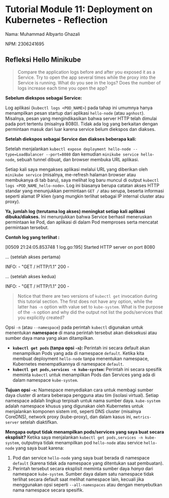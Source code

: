 # Tutorial Module 11: Deployment on Kubernetes - Reflection
Nama: Muhammad Albyarto Ghazali

NPM: 2306241695

## Refleksi Hello Minikube

> Compare the application logs before and after you exposed it as a Service. Try to open the app several times while the proxy into the Service is running. What do you see in the logs? Does the number of logs increase each time you open the app?

**Sebelum diekspos sebagai Service:**

Log aplikasi (`kubectl logs <POD_NAME>`) pada tahap ini umumnya hanya menampilkan pesan startup dari aplikasi `hello-node` (atau `agnhost`). Misalnya, pesan yang mengindikasikan bahwa server HTTP telah dimulai pada port tertentu (misalnya 8080). Tidak ada log yang berkaitan dengan permintaan masuk dari luar karena service belum diekspos dan diakses.

**Setelah diekspos sebagai Service dan diakses beberapa kali:**

Setelah menjalankan `kubectl expose deployment hello-node --type=LoadBalancer --port=8080` dan kemudian `minikube service hello-node`, sebuah tunnel dibuat, dan browser membuka URL aplikasi.

Setiap kali saya mengakses aplikasi melalui URL yang diberikan oleh `minikube service` (misalnya, me-refresh halaman browser atau membukanya di tab baru), saya melihat log baru muncul di output `kubectl logs <POD_NAME_hello-node>`. Log ini biasanya berupa catatan akses HTTP standar yang menunjukkan permintaan `GET /` atau serupa, beserta informasi seperti alamat IP klien (yang mungkin terlihat sebagai IP internal cluster atau proxy).

**Ya, jumlah log (terutama log akses) meningkat setiap kali aplikasi dibuka/diakses.** Ini menunjukkan bahwa Service berhasil meneruskan permintaan ke Pod, dan aplikasi di dalam Pod memproses serta mencatat permintaan tersebut.

**Contoh log yang terlihat :**

[I0509 21:24:05.853748 1 log.go:195] Started HTTP server on port 8080

... (setelah akses pertama)

<timestamp> INFO: <IP Address> - "GET / HTTP/1.1" 200 -

... (setelah akses kedua)

<timestamp> INFO: <IP Address> - "GET / HTTP/1.1" 200 -

> Notice that there are two versions of `kubectl get` invocation during this tutorial section. The first does not have any option, while the latter has `-n` option with value set to `kube-system`. What is the purpose of the `-n` option and why did the output not list the pods/services that you explicitly created?

Opsi `-n` (atau `--namespace`) pada perintah `kubectl` digunakan untuk menentukan **namespace** di mana perintah tersebut akan dieksekusi atau sumber daya mana yang akan ditampilkan.

*   **`kubectl get pods` (tanpa opsi `-n`):** Perintah ini secara default akan menampilkan Pods yang ada di namespace `default`. Ketika kita membuat deployment `hello-node` tanpa menentukan namespace, Kubernetes menempatkannya di namespace `default`.
*   **`kubectl get pods,services -n kube-system`:** Perintah ini secara spesifik meminta `kubectl` untuk menampilkan Pods dan Services yang ada di dalam namespace `kube-system`.

**Tujuan opsi `-n`:**
Namespace menyediakan cara untuk membagi sumber daya cluster di antara beberapa pengguna atau tim (isolasi virtual). Setiap namespace adalah lingkup terpisah untuk nama sumber daya. `kube-system` adalah namespace khusus yang digunakan oleh Kubernetes untuk menjalankan komponen sistem inti, seperti DNS cluster (misalnya CoreDNS), network proxy (kube-proxy), dan dalam kasus ini, `metrics-server` setelah diaktifkan.

**Mengapa output tidak menampilkan pods/services yang saya buat secara eksplisit?**
Ketika saya menjalankan `kubectl get pods,services -n kube-system`, outputnya tidak menampilkan pod `hello-node` atau service `hello-node` yang saya buat karena:
1.  Pod dan service `hello-node` yang saya buat berada di namespace `default` (karena tidak ada namespace yang ditentukan saat pembuatan).
2.  Perintah tersebut secara eksplisit meminta sumber daya *hanya* dari namespace `kube-system`.
Sumber daya dalam satu namespace tidak terlihat secara default saat melihat namespace lain, kecuali jika menggunakan opsi seperti `--all-namespaces` atau dengan menyebutkan nama namespace secara spesifik.